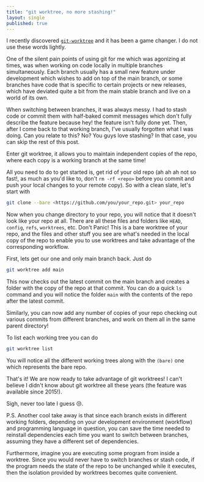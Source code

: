 ```yaml
---
title: "git worktree, no more stashing!"
layout: single
published: true
---
```

I recently discovered [`git-worktree`](https://git-scm.com/docs/git-worktree)
and it has been a game changer. I do not use these words lightly.

One of the silent pain points of using git for me which was agonizing at times, 
was when working on code locally in multiple branches simultaneously. 
Each branch usually has a small new feature under development which wishes to add 
on top of the main branch, or some branches have code that is specific to 
certain projects or new releases, which have deviated quite a bit from the main 
stable branch and live on a world of its own.

When switching between branches, it was always messy. I had to stash code or 
commit them with half-baked commit messages which don't fully describe the feature 
because hey! the feature isn't fully done yet.
Then, after I come back to that working branch, I've usually forgotten what I was doing.
Can you relate to this? No? You guys love stashing? In that case, you can skip 
the rest of this post.

Enter git worktree, it allows you to maintain independent copies of the repo, where
each copy is a working branch at the same time!

All you need to do to get started is, get rid of your old repo (ah ah ah not so fast!,
as much as you'd like to, don't `rm -rf <repo>` before you commit and push your local changes 
to your remote copy). So with a clean slate, let's start with

```bash
git clone --bare <https://github.com/you/your_repo.git> your_repo
```

Now when you change directory to your repo, you will notice that it doesn't 
look like your repo at all. There are all these files and folders like `HEAD`, `config`,
`refs`, `worktrees`, etc. Don't Panic! This is a bare worktree of your repo, and the files and other
stuff you see are what's needed in the local copy of the repo to enable you to use worktrees
and take advantage of the corresponding workflow.

First, lets get our one and only main branch back. Just do

```bash
git worktree add main
```

This now checks out the latest commit on the main branch and creates a folder with 
the copy of the repo at that commit. You can do a quick `ls` command and you will
notice the folder `main` with the contents of the repo after the latest commit.

Similarly, you can now add any number of copies of your repo checking out various
commits from different branches, and work on them all in the same parent directory!

To list each working tree you can do

```bash
git worktree list
```

You will notice all the different working trees along with the `(bare)` one which
represents the bare repo.

That's it! We are now ready to take advantage of git worktrees! I can't believe 
I didn't know about git worktree all these years (the feature was available since 2015!).

Sigh, never too late I guess 😒.

P.S. Another cool take away is that since each branch exists in different working folders,
depending on your development environment (workflow) and programming language in question, 
you can save the time needed to reinstall dependencies each time you want to switch between 
branches, assuming they have a different set of dependencies. 

Furthermore, imagine you are executing some program from inside a worktree. Since you would never 
have to switch branches or stash code, if the program needs the state of the repo to be unchanged while 
it executes, then the isolation provided by worktrees becomes quite convenient.

